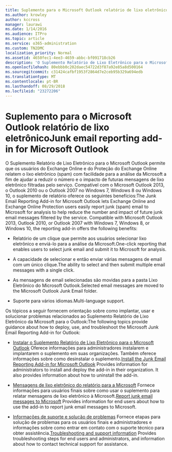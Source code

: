 ```yaml
---
title: Suplemento para o Microsoft Outlook relatório de lixo eletrônico
ms.author: krowley
author: kccross
manager: laurawi
ms.date: 1/14/2016
ms.audience: ITPro
ms.topic: article
ms.service: o365-administration
ms.custom: TN2DMC
localization_priority: Normal
ms.assetid: 4650fec1-4ee3-4659-abbc-bf091718cb26
description: 'O Suplemento Relatório de Lixo Eletrônico para o Microsoft Outlook permite que os usuários do Exchange Online e do Proteção do Exchange Online relatem o lixo eletrônico (spam) com facilidade para a análise da Microsoft a fim de ajudar a reduzir o número e o impacto de futuras mensagens de lixo eletrônico filtradas pelo serviço. Compatível com o Microsoft Outlook 2013, o Outlook 2010 ou o Outlook 2007 no Windows 7, Windows 8 ou Windows 10, o suplemento de relatório oferece os seguintes benefícios:'
ms.openlocfilehash: 80ebbb0c202daec54722d3f87a92e85a8d500164
ms.sourcegitcommit: c31424cafbf1953f2864d7e2ceb95b329a694edb
ms.translationtype: MT
ms.contentlocale: pt-BR
ms.lasthandoff: 08/29/2018
ms.locfileid: "23272206"
---
```

# <a name="junk-email-reporting-add-in-for-microsoft-outlook"></a><span data-ttu-id="3d21f-104">Suplemento para o Microsoft Outlook relatório de lixo eletrônico</span><span class="sxs-lookup"><span data-stu-id="3d21f-104">Junk email reporting add-in for Microsoft Outlook</span></span>

<span data-ttu-id="3d21f-p102">O Suplemento Relatório de Lixo Eletrônico para o Microsoft Outlook permite que os usuários do Exchange Online e do Proteção do Exchange Online relatem o lixo eletrônico (spam) com facilidade para a análise da Microsoft a fim de ajudar a reduzir o número e o impacto de futuras mensagens de lixo eletrônico filtradas pelo serviço. Compatível com o Microsoft Outlook 2013, o Outlook 2010 ou o Outlook 2007 no Windows 7, Windows 8 ou Windows 10, o suplemento de relatório oferece os seguintes benefícios:</span><span class="sxs-lookup"><span data-stu-id="3d21f-p102">The Junk Email Reporting Add-in for Microsoft Outlook lets Exchange Online and Exchange Online Protection users easily report junk (spam) email to Microsoft for analysis to help reduce the number and impact of future junk email messages filtered by the service. Compatible with Microsoft Outlook 2013, Outlook 2010, or Outlook 2007 with Windows 7, Windows 8, or Windows 10, the reporting add-in offers the following benefits:</span></span>
  
- <span data-ttu-id="3d21f-107">Relatório de um clique que permite aos usuários selecionar lixo eletrônico e enviá-lo para a análise da Microsoft.</span><span class="sxs-lookup"><span data-stu-id="3d21f-107">One-click reporting that enables users to select junk email and submit it to Microsoft for analysis.</span></span>
    
- <span data-ttu-id="3d21f-108">A capacidade de selecionar e então enviar várias mensagens de email com um único clique.</span><span class="sxs-lookup"><span data-stu-id="3d21f-108">The ability to select and then submit multiple email messages with a single click.</span></span>
    
- <span data-ttu-id="3d21f-109">As mensagens de email selecionadas são movidas para a pasta Lixo Eletrônico do Microsoft Outlook.</span><span class="sxs-lookup"><span data-stu-id="3d21f-109">Selected email messages are moved to the Microsoft Outlook Junk Email folder.</span></span>
    
- <span data-ttu-id="3d21f-110">Suporte para vários idiomas.</span><span class="sxs-lookup"><span data-stu-id="3d21f-110">Multi-language support.</span></span>
    
<span data-ttu-id="3d21f-111">Os tópicos a seguir fornecem orientação sobre como implantar, usar e solucionar problemas relacionados ao Suplemento Relatório de Lixo Eletrônico da Microsoft para o Outlook:</span><span class="sxs-lookup"><span data-stu-id="3d21f-111">The following topics provide guidance about how to deploy, use, and troubleshoot the Microsoft Junk Email Reporting Add-in for Outlook:</span></span>
  
- <span data-ttu-id="3d21f-p103">[Instalar o Suplemento Relatório de Lixo Eletrônico para o Microsoft Outlook](install-the-junk-email-reporting-add-in-for-microsoft-outlook.md) Oferece informações para administradores instalarem e implantarem o suplemento em suas organizações. Também oferece informações sobre como desinstalar o suplemento.</span><span class="sxs-lookup"><span data-stu-id="3d21f-p103">[Install the Junk Email Reporting Add-in for Microsoft Outlook](install-the-junk-email-reporting-add-in-for-microsoft-outlook.md) Provides information for administrators to install and deploy the add-in in their organization. It also provides information about how to uninstall the add-in.</span></span> 
    
- <span data-ttu-id="3d21f-114">[Mensagens de lixo eletrônico do relatório para a Microsoft](report-junk-email-messages-to-microsoft.md) Fornece informações para usuários finais sobre como usar o suplemento para relatar mensagens de lixo eletrônico à Microsoft.</span><span class="sxs-lookup"><span data-stu-id="3d21f-114">[Report junk email messages to Microsoft](report-junk-email-messages-to-microsoft.md) Provides information for end users about how to use the add-in to report junk email messages to Microsoft.</span></span> 
    
- <span data-ttu-id="3d21f-115">[Informações de suporte e solução de problemas](troubleshooting-and-support-information.md) Fornece etapas para solução de problemas para os usuários finais e administradores e informações sobre como entrar em contato com o suporte técnico para obter assistência.</span><span class="sxs-lookup"><span data-stu-id="3d21f-115">[Troubleshooting and support information](troubleshooting-and-support-information.md) Provides troubleshooting steps for end users and administrators, and information about how to contact technical support for assistance.</span></span> 
    

